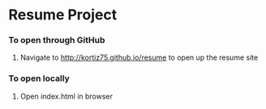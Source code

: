 # Resume Project

### To open through GitHub

1. Navigate to http://kortiz75.github.io/resume to open up the resume site

### To open locally

1. Open index.html in browser